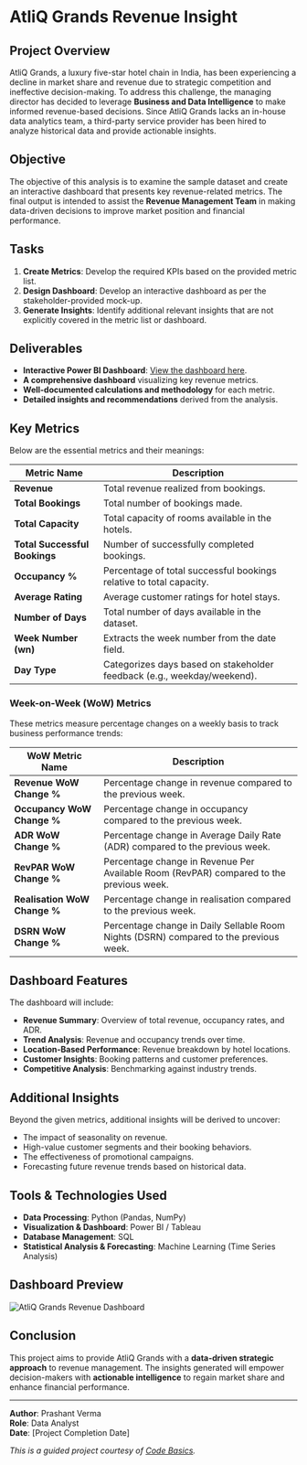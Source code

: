 # AtliQ Grands Revenue Insight

## Project Overview
AtliQ Grands, a luxury five-star hotel chain in India, has been experiencing a decline in market share and revenue due to strategic competition and ineffective decision-making. To address this challenge, the managing director has decided to leverage **Business and Data Intelligence** to make informed revenue-based decisions. Since AtliQ Grands lacks an in-house data analytics team, a third-party service provider has been hired to analyze historical data and provide actionable insights.

## Objective
The objective of this analysis is to examine the sample dataset and create an interactive dashboard that presents key revenue-related metrics. The final output is intended to assist the **Revenue Management Team** in making data-driven decisions to improve market position and financial performance.

## Tasks
1. **Create Metrics**: Develop the required KPIs based on the provided metric list.
2. **Design Dashboard**: Develop an interactive dashboard as per the stakeholder-provided mock-up.
3. **Generate Insights**: Identify additional relevant insights that are not explicitly covered in the metric list or dashboard.

## Deliverables

- **Interactive Power BI Dashboard**: [View the dashboard here](https://app.powerbi.com/links/UpJ6vGWiBy?ctid=49bba7a4-424b-4070-a70e-886e9dd7caef&pbi_source=linkShare).
- **A comprehensive dashboard** visualizing key revenue metrics.
- **Well-documented calculations and methodology** for each metric.
- **Detailed insights and recommendations** derived from the analysis.

## Key Metrics
Below are the essential metrics and their meanings:

| Metric Name                 | Description |
|-----------------------------|----------------------------------------------------------------|
| **Revenue**                 | Total revenue realized from bookings. |
| **Total Bookings**          | Total number of bookings made. |
| **Total Capacity**          | Total capacity of rooms available in the hotels. |
| **Total Successful Bookings** | Number of successfully completed bookings. |
| **Occupancy %**             | Percentage of total successful bookings relative to total capacity. |
| **Average Rating**          | Average customer ratings for hotel stays. |
| **Number of Days**          | Total number of days available in the dataset. |
| **Week Number (wn)**        | Extracts the week number from the date field. |
| **Day Type**                | Categorizes days based on stakeholder feedback (e.g., weekday/weekend). |

### Week-on-Week (WoW) Metrics
These metrics measure percentage changes on a weekly basis to track business performance trends:

| WoW Metric Name             | Description |
|-----------------------------|----------------------------------------------------------------|
| **Revenue WoW Change %**    | Percentage change in revenue compared to the previous week. |
| **Occupancy WoW Change %**  | Percentage change in occupancy compared to the previous week. |
| **ADR WoW Change %**        | Percentage change in Average Daily Rate (ADR) compared to the previous week. |
| **RevPAR WoW Change %**     | Percentage change in Revenue Per Available Room (RevPAR) compared to the previous week. |
| **Realisation WoW Change %**| Percentage change in realisation compared to the previous week. |
| **DSRN WoW Change %**       | Percentage change in Daily Sellable Room Nights (DSRN) compared to the previous week. |

## Dashboard Features
The dashboard will include:
- **Revenue Summary**: Overview of total revenue, occupancy rates, and ADR.
- **Trend Analysis**: Revenue and occupancy trends over time.
- **Location-Based Performance**: Revenue breakdown by hotel locations.
- **Customer Insights**: Booking patterns and customer preferences.
- **Competitive Analysis**: Benchmarking against industry trends.

## Additional Insights
Beyond the given metrics, additional insights will be derived to uncover:
- The impact of seasonality on revenue.
- High-value customer segments and their booking behaviors.
- The effectiveness of promotional campaigns.
- Forecasting future revenue trends based on historical data.

## Tools & Technologies Used
- **Data Processing**: Python (Pandas, NumPy)
- **Visualization & Dashboard**: Power BI / Tableau
- **Database Management**: SQL
- **Statistical Analysis & Forecasting**: Machine Learning (Time Series Analysis)

## Dashboard Preview
![AtliQ Grands Revenue Dashboard](dashboard.jpg)

## Conclusion
This project aims to provide AtliQ Grands with a **data-driven strategic approach** to revenue management. The insights generated will empower decision-makers with **actionable intelligence** to regain market share and enhance financial performance.

---

**Author**: Prashant Verma  
**Role**: Data Analyst  
**Date**: [Project Completion Date]

*This is a guided project courtesy of [Code Basics](https://codebasics.io/).*

